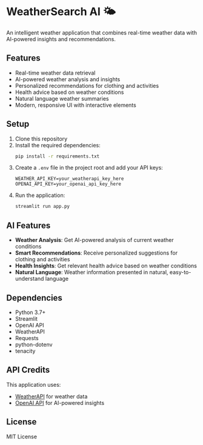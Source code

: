 # WeatherSearch AI 🌤️

An intelligent weather application that combines real-time weather data with AI-powered insights and recommendations.

## Features

- Real-time weather data retrieval
- AI-powered weather analysis and insights
- Personalized recommendations for clothing and activities
- Health advice based on weather conditions
- Natural language weather summaries
- Modern, responsive UI with interactive elements

## Setup

1. Clone this repository
2. Install the required dependencies:
   ```bash
   pip install -r requirements.txt
   ```
3. Create a `.env` file in the project root and add your API keys:
   ```
   WEATHER_API_KEY=your_weatherapi_key_here
   OPENAI_API_KEY=your_openai_api_key_here
   ```
4. Run the application:
   ```bash
   streamlit run app.py
   ```

## AI Features

- **Weather Analysis**: Get AI-powered analysis of current weather conditions
- **Smart Recommendations**: Receive personalized suggestions for clothing and activities
- **Health Insights**: Get relevant health advice based on weather conditions
- **Natural Language**: Weather information presented in natural, easy-to-understand language

## Dependencies

- Python 3.7+
- Streamlit
- OpenAI API
- WeatherAPI
- Requests
- python-dotenv
- tenacity

## API Credits

This application uses:
- [WeatherAPI](https://www.weatherapi.com/) for weather data
- [OpenAI API](https://openai.com/) for AI-powered insights

## License

MIT License
